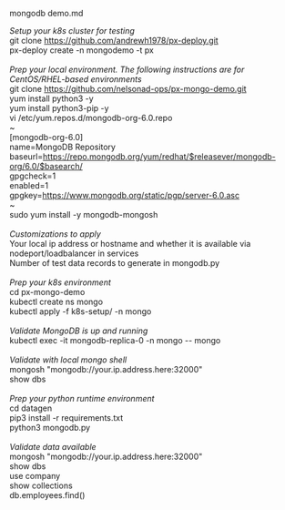 mongodb demo.md

*Setup your k8s cluster for testing*<br>
git clone https://github.com/andrewh1978/px-deploy.git<br>
px-deploy create -n mongodemo -t px<br>
<br>
*Prep your local environment. The following instructions are for CentOS/RHEL-based environments*<br>
git clone https://github.com/nelsonad-ops/px-mongo-demo.git<br>
yum install python3 -y<br>
yum install python3-pip -y<br>
vi /etc/yum.repos.d/mongodb-org-6.0.repo<br>
~<br>
[mongodb-org-6.0]<br>
name=MongoDB Repository<br>
baseurl=https://repo.mongodb.org/yum/redhat/$releasever/mongodb-org/6.0/$basearch/<br>
gpgcheck=1<br>
enabled=1<br>
gpgkey=https://www.mongodb.org/static/pgp/server-6.0.asc<br>
~<br>
sudo yum install -y mongodb-mongosh<br>
<br>
*Customizations to apply*<br>
Your local ip address or hostname and whether it is available via nodeport/loadbalancer in services<br>
Number of test data records to generate in mongodb.py<br>
<br>
*Prep your k8s environment*<br>
cd px-mongo-demo<br>
kubectl create ns mongo<br>
kubectl apply -f k8s-setup/ -n mongo<br>
<br>
*Validate MongoDB is up and running*<br>
kubectl exec -it mongodb-replica-0 -n mongo -- mongo<br>
<br>
*Validate with local mongo shell*<br>
mongosh "mongodb://your.ip.address.here:32000"<br>
show dbs<br>
<br>
*Prep your python runtime environment*<br>
cd datagen<br>
pip3 install -r requirements.txt<br>
python3 mongodb.py<br>
<br>
*Validate data available*<br>
mongosh "mongodb://your.ip.address.here:32000"<br>
show dbs<br>
use company<br>
show collections<br>
db.employees.find()<br>
